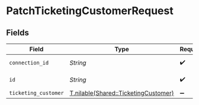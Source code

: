 # PatchTicketingCustomerRequest


## Fields

| Field                                                                            | Type                                                                             | Required                                                                         | Description                                                                      |
| -------------------------------------------------------------------------------- | -------------------------------------------------------------------------------- | -------------------------------------------------------------------------------- | -------------------------------------------------------------------------------- |
| `connection_id`                                                                  | *String*                                                                         | :heavy_check_mark:                                                               | ID of the connection                                                             |
| `id`                                                                             | *String*                                                                         | :heavy_check_mark:                                                               | ID of the Customer                                                               |
| `ticketing_customer`                                                             | [T.nilable(Shared::TicketingCustomer)](../../models/shared/ticketingcustomer.md) | :heavy_minus_sign:                                                               | N/A                                                                              |
